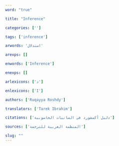 ```yaml
---
word: "true"

title: "Inference"

categories: ['']

tags: ['inference']

arwords: 'استدلال'

arexps: []

enwords: ['Inference']

enexps: []

arlexicons: ['د']

enlexicons: ['I']

authors: ['Ruqayya Roshdy']

translators: ['Tarek Ibrahim']

citations: ['دليل أكسفورد في السانيات الحاسوبية']

sources: ['المنظمة العربية للترجمة']

slug: ""
---
```


